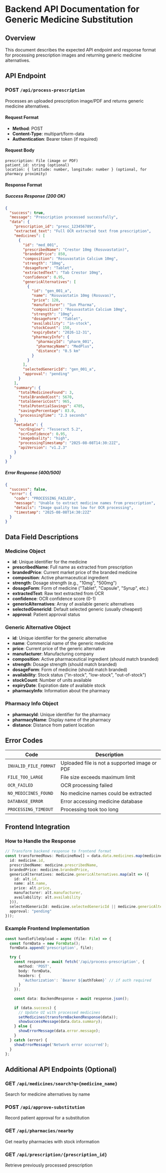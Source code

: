 # Backend API Documentation for Generic Medicine Substitution

## Overview
This document describes the expected API endpoint and response format for processing prescription images and returning generic medicine alternatives.

## API Endpoint

### POST `/api/process-prescription`

Processes an uploaded prescription image/PDF and returns generic medicine alternatives.

#### Request Format
- **Method**: POST
- **Content-Type**: multipart/form-data
- **Authentication**: Bearer token (if required)

#### Request Body
```
prescription: File (image or PDF)
patient_id: string (optional)
location: { latitude: number, longitude: number } (optional, for pharmacy proximity)
```

#### Response Format

##### Success Response (200 OK)
```json
{
  "success": true,
  "message": "Prescription processed successfully",
  "data": {
    "prescription_id": "presc_123456789",
    "extracted_text": "Full OCR extracted text from prescription",
    "medicines": [
      {
        "id": "med_001",
        "prescribedName": "Crestor 10mg (Rosuvastatin)",
        "brandedPrice": 850,
        "composition": "Rosuvastatin Calcium 10mg",
        "strength": "10mg",
        "dosageForm": "Tablet",
        "extractedText": "Tab Crestor 10mg",
        "confidence": 0.95,
        "genericAlternatives": [
          {
            "id": "gen_001_a",
            "name": "Rosuvastatin 10mg (Rosuvas)",
            "price": 120,
            "manufacturer": "Sun Pharma",
            "composition": "Rosuvastatin Calcium 10mg",
            "strength": "10mg",
            "dosageForm": "Tablet",
            "availability": "in-stock",
            "stockCount": 150,
            "expiryDate": "2026-12-31",
            "pharmacyInfo": {
              "pharmacyId": "pharm_001",
              "pharmacyName": "MedPlus",
              "distance": "0.5 km"
            }
          }
        ],
        "selectedGenericId": "gen_001_a",
        "approval": "pending"
      }
    ],
    "summary": {
      "totalMedicinesFound": 3,
      "totalBrandedCost": 5670,
      "totalGenericCost": 965,
      "totalPotentialSavings": 4705,
      "savingsPercentage": 83.0,
      "processingTime": "2.3 seconds"
    },
    "metadata": {
      "ocrEngine": "Tesseract 5.2",
      "ocrConfidence": 0.95,
      "imageQuality": "high",
      "processingTimestamp": "2025-08-08T14:30:22Z",
      "apiVersion": "v1.2.3"
    }
  }
}
```

##### Error Response (400/500)
```json
{
  "success": false,
  "error": {
    "code": "PROCESSING_FAILED",
    "message": "Unable to extract medicine names from prescription",
    "details": "Image quality too low for OCR processing",
    "timestamp": "2025-08-08T14:30:22Z"
  }
}
```

## Data Field Descriptions

### Medicine Object
- **id**: Unique identifier for the medicine
- **prescribedName**: Full name as extracted from prescription
- **brandedPrice**: Current market price of the branded medicine
- **composition**: Active pharmaceutical ingredient
- **strength**: Dosage strength (e.g., "10mg", "500mg")
- **dosageForm**: Form of medicine ("Tablet", "Capsule", "Syrup", etc.)
- **extractedText**: Raw text extracted from OCR
- **confidence**: OCR confidence score (0-1)
- **genericAlternatives**: Array of available generic alternatives
- **selectedGenericId**: Default selected generic (usually cheapest)
- **approval**: Patient approval status

### Generic Alternative Object
- **id**: Unique identifier for the generic alternative
- **name**: Commercial name of the generic medicine
- **price**: Current price of the generic alternative
- **manufacturer**: Manufacturing company
- **composition**: Active pharmaceutical ingredient (should match branded)
- **strength**: Dosage strength (should match branded)
- **dosageForm**: Form of medicine (should match branded)
- **availability**: Stock status ("in-stock", "low-stock", "out-of-stock")
- **stockCount**: Number of units available
- **expiryDate**: Expiration date of available stock
- **pharmacyInfo**: Information about the pharmacy

### Pharmacy Info Object
- **pharmacyId**: Unique identifier for the pharmacy
- **pharmacyName**: Display name of the pharmacy
- **distance**: Distance from patient location

## Error Codes

| Code | Description |
|------|-------------|
| `INVALID_FILE_FORMAT` | Uploaded file is not a supported image or PDF |
| `FILE_TOO_LARGE` | File size exceeds maximum limit |
| `OCR_FAILED` | OCR processing failed |
| `NO_MEDICINES_FOUND` | No medicine names could be extracted |
| `DATABASE_ERROR` | Error accessing medicine database |
| `PROCESSING_TIMEOUT` | Processing took too long |

## Frontend Integration

### How to Handle the Response

```typescript
// Transform backend response to frontend format
const transformedRows: MedicineRow[] = data.data.medicines.map(medicine => ({
  id: medicine.id,
  prescribedName: medicine.prescribedName,
  brandedPrice: medicine.brandedPrice,
  genericAlternatives: medicine.genericAlternatives.map(alt => ({
    id: alt.id,
    name: alt.name,
    price: alt.price,
    manufacturer: alt.manufacturer,
    availability: alt.availability
  })),
  selectedGenericId: medicine.selectedGenericId || medicine.genericAlternatives[0]?.id,
  approval: "pending"
}));
```

### Example Frontend Implementation

```typescript
const handleFileUpload = async (file: File) => {
  const formData = new FormData();
  formData.append('prescription', file);
  
  try {
    const response = await fetch('/api/process-prescription', {
      method: 'POST',
      body: formData,
      headers: {
        'Authorization': `Bearer ${authToken}` // if auth required
      }
    });
    
    const data: BackendResponse = await response.json();
    
    if (data.success) {
      // Update UI with processed medicines
      setMedicines(transformBackendResponse(data));
      showSuccessMessage(data.data.summary);
    } else {
      showErrorMessage(data.error.message);
    }
  } catch (error) {
    showErrorMessage('Network error occurred');
  }
};
```

## Additional API Endpoints (Optional)

### GET `/api/medicines/search?q={medicine_name}`
Search for medicine alternatives by name

### POST `/api/approve-substitution`
Record patient approval for a substitution

### GET `/api/pharmacies/nearby`
Get nearby pharmacies with stock information

### GET `/api/prescription/{prescription_id}`
Retrieve previously processed prescription
